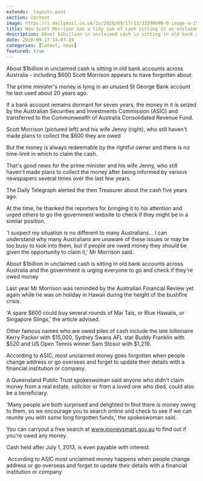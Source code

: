 ```yaml
---
extends: _layouts.post
section: content
image: https://i.dailymail.co.uk/1s/2020/09/17/13/33298690-0-image-a-15_1600344423965.jpg 
title: How Scott Morrison has a tidy sum of cash sitting in an unclaimed bank account - and so might you 
description: About $1billion in unclaimed cash is sitting in old bank accounts across Australia and even Scott Morrison himself is owed money after forgetting his 20-year-old bank account. 
date: 2020-09-17-14-07-19 
categories: [latest, news] 
featured: true 
--- 
```

About $1billion in unclaimed cash is sitting in old bank accounts across Australia - including $600 Scott Morrison appears to have forgotten about.

The prime minister's money is lying in an unused St George Bank account he last used about 20 years ago.

If a bank account remains dormant for seven years, the money in it is seized by the Australian Securities and Investments Commission (ASIC) and transferred to the Commonwealth of Australia Consolidated Revenue Fund.  

Scott Morrison (pictured left) and his wife Jenny (right), who still haven't made plans to collect the $600 they are owed

But the money is always redeemable by the rightful owner and there is no time-limit in which to claim the cash.

That's good news for the prime minister and his wife Jenny, who still haven't made plans to collect the money after being informed by various newspapers several times over the last few years.   

The Daily Telegraph alerted the then Treasurer about the cash five years ago.

At the time, he thanked the reporters for bringing it to his attention and urged others to go the government website to check if they might be in a similar position. 

'I suspect my situation is no different to many Australians... I can understand why many Australians are unaware of these issues or may be too busy to look into them, but if people are owed money they should be given the opportunity to claim it,' Mr Morrison said. 

About $1billion in unclaimed cash is sitting in old bank accounts across Australia and the government is urging everyone to go and check if they're owed money

Last year Mr Morrison was reminded by the Australian Financial Review yet again while he was on holiday in Hawaii during the height of the bushfire crisis. 

'A spare $600 could buy several rounds of Mai Tais, or Blue Hawaiis, or Singapore Slings,' the article advised.

Other famous names who are owed piles of cash include the late billionaire Kerry Packer with $15,000, Sydney Swans AFL star Buddy Franklin with $520 and US Open Tennis winner Sam Stosur with $1,219.

According to ASIC, most unclaimed money goes forgotten when people change address or go overseas and forget to update their details with a financial institution or company.  

A Queensland Public Trust spokeswoman said anyone who didn't claim money from a real estate, solicitor or from a loved one who died, could also be a beneficiary. 

'Many people are both surprised and delighted to find there is money owing to them, so we encourage you to search online and check to see if we can reunite you with some long forgotten funds,' the spokeswoman said. 

You can carryout a free search at www.moneysmart.gov.au to find out if you're owed any money. 

Cash held after July 1, 2013, is even payable with interest.  

 According to ASIC most unclaimed money happens when people change address or go overseas and forget to update their details with a financial institution or company

